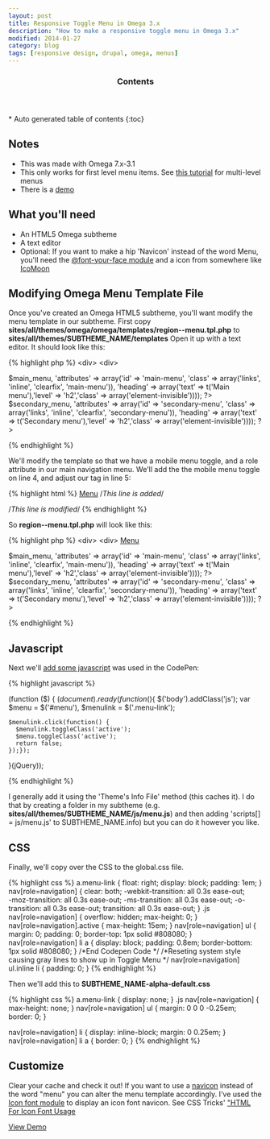 ```yaml
---
layout: post
title: Responsive Toggle Menu in Omega 3.x
description: "How to make a responsive toggle menu in Omega 3.x"
modified: 2014-01-27
category: blog
tags: [responsive design, drupal, omega, menus]
---
```


<section id="table-of-contents" class="toc">
  <header>
    <h3>Contents</h3>
  </header>
<div id="drawer" markdown="1">
*  Auto generated table of contents
{:toc}
</div>
</section><!-- /#table-of-contents -->

## Notes
* This was made with Omega 7.x-3.1
* This only works for first level menu items. See [this tutorial](http://ivanchaquea.com/creating-responsive-menu-omega-subthemes.html) for multi-level menus
* There is a [demo](http://demos.scottpinkelman.com/menus/)


## What you'll need
* An HTML5 Omega subtheme
* A text editor
* Optional: If you want to make a hip 'Navicon' instead of the word Menu, you'll need the [@font-your-face module](http://drupal.org/project/fontyourface) and a icon from somewhere like [IcoMoon](http://icomoon.io/)

## Modifying Omega Menu Template File

Once you've created an Omega HTML5 subtheme, you'll want modify the menu template in our subtheme. First copy __sites/all/themes/omega/omega/templates/region--menu.tpl.php__ to
__sites/all/themes/SUBTHEME_NAME/templates__
Open it up with a text editor. It should look like this:

{% highlight php %}
<div<?php print $attributes; ?>>
  <div<?php print $content_attributes; ?>>
    <?php if ($main_menu || $secondary_menu): ?>
    <nav class="navigation">
      <?php print theme('links__system_main_menu', array('links' => $main_menu, 'attributes' => array('id' => 'main-menu', 'class' => array('links', 'inline', 'clearfix', 'main-menu')), 'heading' => array('text' => t('Main menu'),'level' => 'h2','class' => array('element-invisible')))); ?>
      <?php print theme('links__system_secondary_menu', array('links' => $secondary_menu, 'attributes' => array('id' => 'secondary-menu', 'class' => array('links', 'inline', 'clearfix', 'secondary-menu')), 'heading' => array('text' => t('Secondary menu'),'level' => 'h2','class' => array('element-invisible')))); ?>
    </nav>
    <?php endif; ?>
    <?php print $content; ?>
  </div>
</div>
{% endhighlight %}

We'll modify the template so that we have a mobile menu toggle, and a role attribute in our main navigation menu. We'll add the the mobile menu toggle on line 4, and adjust our tag in line 5:

{% highlight html %}
<a href="#menu" class="menu-link">Menu</a>     /*This line is added*/
    <nav id="menu" role="navigation">      /*This line is modified*/
{% endhighlight %}

So __region--menu.tpl.php__ will look like this:

{% highlight php %}
<div<?php print $attributes; ?>>
  <div<?php print $content_attributes; ?>>
    <?php if ($main_menu || $secondary_menu): ?>
    <a href="#menu" class="menu-link">Menu</a>
    <nav id="menu" role="navigation">
      <?php print theme('links__system_main_menu', array('links' => $main_menu, 'attributes' => array('id' => 'main-menu', 'class' => array('links', 'inline', 'clearfix', 'main-menu')), 'heading' => array('text' => t('Main menu'),'level' => 'h2','class' => array('element-invisible')))); ?>
      <?php print theme('links__system_secondary_menu', array('links' => $secondary_menu, 'attributes' => array('id' => 'secondary-menu', 'class' => array('links', 'inline', 'clearfix', 'secondary-menu')), 'heading' => array('text' => t('Secondary menu'),'level' => 'h2','class' => array('element-invisible')))); ?>
    </nav>
    <?php endif; ?>
    <?php print $content; ?>
  </div>
</div>
{% endhighlight %}

## Javascript

Next we'll [add some javascript](https://drupal.org/node/304255) was used in the CodePen: 

{% highlight javascript %}

(function ($) { 
    $(document).ready(function($){
      $('body').addClass('js');
      var $menu = $('#menu'),
        $menulink = $('.menu-link');
       
    $menulink.click(function() {
      $menulink.toggleClass('active');
      $menu.toggleClass('active');
      return false;
    });});
}(jQuery));

{% endhighlight %}

I generally add it using the 'Theme's Info File' method (this caches it). I do that by creating a folder in my subtheme (e.g. __sites/all/themes/SUBTHEME_NAME/js/menu.js__) and then adding 'scripts[] = js/menu.js' to SUBTHEME_NAME.info) but you can do it however you like.

## CSS

Finally, we'll copy over the CSS to the global.css file.

{% highlight css %}
a.menu-link {
float: right;
    display: block;
    padding: 1em;
}
nav[role=navigation] {
    clear: both;
    -webkit-transition: all 0.3s ease-out;  
    -moz-transition: all 0.3s ease-out;
    -ms-transition: all 0.3s ease-out;
    -o-transition: all 0.3s ease-out;
    transition: all 0.3s ease-out;
}
.js nav[role=navigation] {
    overflow: hidden;
    max-height: 0;
}
nav[role=navigation].active {
    max-height: 15em;
}
nav[role=navigation] ul {
    margin: 0;
    padding: 0;
    border-top: 1px solid #808080;
}
nav[role=navigation] li a {
    display: block;
    padding: 0.8em;
    border-bottom: 1px solid #808080;
}
/*End Codepen Code */
/*Reseting system style causing gray lines to show up in Toggle Menu */
nav[role=navigation] ul.inline li {
    padding: 0;
}
{% endhighlight %}

Then we'll add this to __SUBTHEME_NAME-alpha-default.css__

{% highlight css %}
a.menu-link {
   display: none;
}
.js nav[role=navigation] {
    max-height: none;
}
nav[role=navigation] ul {
    margin: 0 0 0 -0.25em;
    border: 0;
}
 
nav[role=navigation]  li {
    display: inline-block;
    margin: 0 0.25em;
}
nav[role=navigation] li a {
    border: 0;
}
{% endhighlight %}

## Customize 

Clear your cache and check it out!
If you want to use a [navicon](http://css-tricks.com/three-line-menu-navicon/) instead of the word "menu" you can alter the menu template accordingly. I've used the [Icon font module](http://drupal.org/project/iconfonts) to display an icon font navicon. See CSS Tricks' ["HTML For Icon Font Usage](http://css-tricks.com/html-for-icon-font-usage/)

<div markdown="0"><a href="http://demos.scottpinkelman.com/menus/" class="btn">View Demo</a></div>